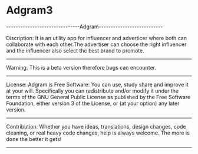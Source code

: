 # Adgram3

-------------------------------Adgram---------------------------

Discription:
It is an utility app for influencer and adverticer where both can collaborate with each other.The advertiser can choose the right influencer and  the influencer
also select the best brand to promote.

----------------------------------------------------------------

Warning:
This is a beta version therefore bugs can encounter. 

----------------------------------------------------------------

License:
Adgram is Free Software: You can use, study share and improve it at your will. Specifically you can redistribute and/or modify it under the terms of the GNU General Public License as published by the Free Software Foundation, either version 3 of the License,
or (at your option) any later version.

----------------------------------------------------------------

Contribution:
Whether you have ideas, translations, design changes, code cleaning, or real heavy code changes, help is always welcome. The more is done the better it gets!

----------------------------------------------------------------
